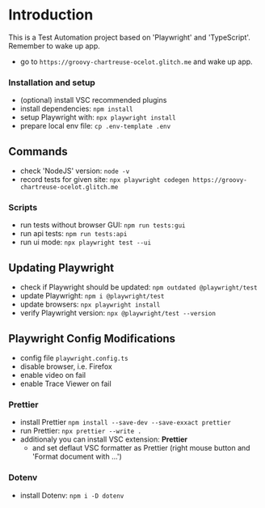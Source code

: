 # Introduction

This is a Test Automation project based on 'Playwright' and 'TypeScript'.
Remember to wake up app.

- go to `https://groovy-chartreuse-ocelot.glitch.me` and wake up app.

### Installation and setup

- (optional) install VSC recommended plugins
- install dependencies: `npm install`
- setup Playwright with: `npx playwright install`
- prepare local env file: `cp .env-template .env`

## Commands

- check 'NodeJS' version: `node -v`
- record tests for given site:
  `npx playwright codegen https://groovy-chartreuse-ocelot.glitch.me`

### Scripts

- run tests without browser GUI:
  `npm run tests:gui`
- run api tests:
  `npm run tests:api`
- run ui mode:
  `npx playwright test --ui`

## Updating Playwright

- check if Playwright should be updated:
  `npm outdated @playwright/test`
- update Playwright:
  `npm i @playwright/test`
- update browsers:
  `npx playwright install`
- verify Playwright version:
  `npx @playwright/test --version`

## Playwright Config Modifications

- config file `playwright.config.ts`
- disable browser, i.e. Firefox
- enable video on fail
- enable Trace Viewer on fail

### Prettier

- install Prettier
  `npm install --save-dev --save-exxact prettier`
- run Prettier:
  `npx prettier --write .`
- additionaly you can install VSC extension: **Prettier**
  - and set deflaut VSC formatter as Prettier (right mouse button and 'Format document with ...')

### Dotenv

- install Dotenv:
  `npm i -D dotenv`
